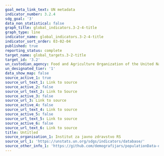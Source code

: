 ```yaml
---
goal_meta_link_text: UN metadata
indicator_number: 3.2.4
sdg_goal: '3'
data_non_statistical: false
graph_title: global_indicators.3-2-4-title
graph_type: line
indicator_name: global_indicators.3-2-4-title
indicator_sort_order: 03-02-04
published: true
reporting_status: complete
target_name: global_targets.3-2-title
target_id: '3.2'
un_custodian_agency: Food and Agriculture Organization of the United Nations (FAO)
un_designated_tier: '1'
data_show_map: false
source_active_1: true
source_url_text_1: Link to source
source_active_2: false
source_url_text_2: Link to Source
source_active_3: false
source_url_3: Link to source
source_active_4: false
source_url_text_4: Link to source
source_active_5: false
source_url_text_5: Link to source
source_active_6: false
source_url_text_6: Link to source
title: Untitled
source_organisation_1: Institut za javno zdravstvo RS
source_url_1: 'https://unstats.un.org/sdgs/indicators/database/'
source_other_info_1: 'https://github.com/demografijars/populationData-data'
---
```

